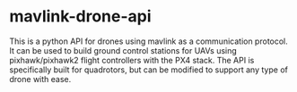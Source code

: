 # mavlink-drone-api
This is a python API for drones using mavlink as a communication protocol. It can be used to build ground control stations for UAVs using pixhawk/pixhawk2 flight controllers with the PX4 stack. The API is specifically built for quadrotors, but can be modified to support any type of drone with ease.

